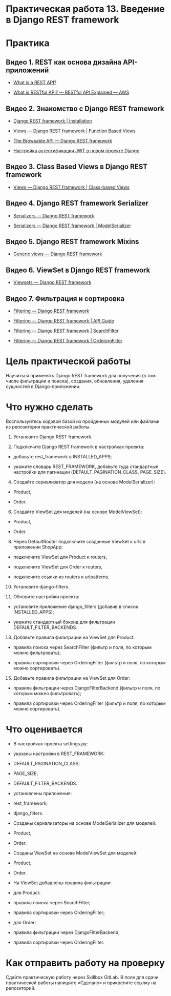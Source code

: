 # Практическая работа 13. Введение в Django REST framework

# Практика 

## Видео 1. REST как основа дизайна API-приложений

- [What is a REST API?](https://www.redhat.com/en/topics/api/what-is-a-rest-api)
    
- [What is RESTful API? — RESTful API Explained — AWS](https://aws.amazon.com/what-is/restful-api/)
    

## Видео 2. Знакомство с Django REST framework

- [Django REST framework | Installation](https://www.django-rest-framework.org/#installation)
    
- [Views — Django REST framework | Function Based Views](https://www.django-rest-framework.org/api-guide/views/#function-based-views)
    
- [The Browsable API — Django REST framework](https://www.django-rest-framework.org/topics/browsable-api/)
    
- [Настройка аутентификации JWT в новом проекте Django](https://habr.com/ru/post/538040/)
    

## Видео 3. Class Based Views в Django REST framework

- [Views — Django REST framework | Class-based Views](https://www.django-rest-framework.org/api-guide/views/#class-based-views)
    

## Видео 4. Django REST framework Serializer

- [Serializers — Django REST framework](https://www.django-rest-framework.org/api-guide/serializers/#serializers)
    
- [Serializers — Django REST framework | ModelSerializer](https://www.django-rest-framework.org/api-guide/serializers/#modelserializer)
    

## Видео 5. Django REST framework Mixins

- [Generic views — Django REST framework](https://www.django-rest-framework.org/api-guide/generic-views/#mixins)
    

## Видео 6. ViewSet в Django REST framework

- [Viewsets — Django REST framework](https://www.django-rest-framework.org/api-guide/viewsets/#viewset)
    

## Видео 7. Фильтрация и сортировка

- [Filtering — Django REST framework](https://www.django-rest-framework.org/api-guide/filtering/)
    
- [Filtering — Django REST framework | API Guide](https://www.django-rest-framework.org/api-guide/filtering/#api-guide)
    
- [Filtering — Django REST framework | SearchFilter](https://www.django-rest-framework.org/api-guide/filtering/#searchfilter)
    
- [Filtering — Django REST framework | OrderingFilter](https://www.django-rest-framework.org/api-guide/filtering/#orderingfilter)
    

# Цель практической работы

Научиться применять Django REST framework для получения (в том числе фильтрации и поиска), создания, обновления, удаления сущностей в Django-приложении.

# Что нужно сделать

Воспользуйтесь кодовой базой из пройденных модулей или файлами из репозитория практической работы.

1. Установите Django REST framework.
    
2. Подключите Django REST framework в настройках проекта:
    

- добавьте rest_framework в INSTALLED_APPS;
    
- укажите словарь REST_FRAMEWORK, добавьте туда стандартные настройки для пагинации (DEFAULT_PAGINATION_CLASS, PAGE_SIZE).
    

4. Создайте сериализатор для модели (на основе ModelSerializer):
    

- Product,
    
- Order.
    

6. Создайте ViewSet для моделей (на основе ModelViewSet):
    

- Product,
    
- Order.
    

8. Через DefaultRouter подключите созданные ViewSet к urls в приложении ShopApp:
    

- подключите ViewSet для Product к routers,
    
- подключите ViewSet для Order к routers,
    
- подключите ссылки из routers к urlpatterns.
    

10. Установите django-filters.
    
11. Обновите настройки проекта:
    

- установите приложение django_filters (добавив в список INSTALLED_APPS);
    
- укажите стандартный бэкенд для фильтрации DEFAULT_FILTER_BACKENDS.
    

13. Добавьте правила фильтрации на ViewSet для Product:
    

- правила поиска через SearchFilter (фильтр и поля, по которым можно фильтровать);
    
- правила сортировки через OrderingFilter (фильтр и поля, по которым можно сортировать).
    

15. Добавьте правила фильтрации на ViewSet для Order:
    

- правила фильтрации через DjangoFilterBackend (фильтр и поля, по которым можно фильтровать);
    
- правила сортировки через OrderingFilter (фильтр и поля, по которым можно сортировать).
    

# Что оценивается

- В настройках проекта settings.py: 
    

- указаны настройки в REST_FRAMEWORK:
    

- DEFAULT_PAGINATION_CLASS;
    
- PAGE_SIZE;
    
- DEFAULT_FILTER_BACKENDS.
    

- установлены приложения:
    

- rest_framework;
    
- django_filters.
    

- Созданы сериализаторы на основе ModelSerializer для моделей:
    

- Product,
    
- Order.
    

- Созданы ViewSet на основе ModelViewSet для моделей:
    

- Product,
    
- Order.
    

- На ViewSet добавлены правила фильтрации:
    

- для Product:
    

- правила поиска через SearchFilter;
    
- правила сортировки через OrderingFilter;
    

- для Order:
    

- правила фильтрации через DjangoFilterBackend;
    
- правила сортировки через OrderingFilter.
    

# Как отправить работу на проверку

Сдайте практическую работу через Skillbox GitLab. В поле для сдачи практической работы напишите «Сделано» и прикрепите ссылку на репозиторий.
